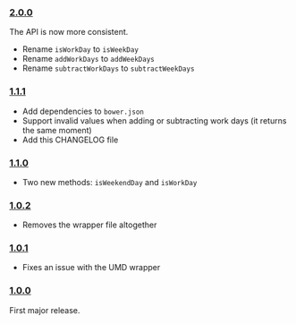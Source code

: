 ### [2.0.0](https://github.com/jmeas/moment-business/releases/tag/v2.0.0)

The API is now more consistent.

- Rename `isWorkDay` to `isWeekDay`
- Rename `addWorkDays` to `addWeekDays`
- Rename `subtractWorkDays` to `subtractWeekDays`

### [1.1.1](https://github.com/jmeas/moment-business/releases/tag/v1.1.1)

- Add dependencies to `bower.json`
- Support invalid values when adding or subtracting work days (it returns the same moment)
- Add this CHANGELOG file

### [1.1.0](https://github.com/jmeas/moment-business/releases/tag/v1.1.0)

- Two new methods: `isWeekendDay` and `isWorkDay`

### [1.0.2](https://github.com/jmeas/moment-business/releases/tag/v1.0.2)

- Removes the wrapper file altogether

### [1.0.1](https://github.com/jmeas/moment-business/releases/tag/v1.0.1)

- Fixes an issue with the UMD wrapper

### [1.0.0](https://github.com/jmeas/moment-business/releases/tag/v1.0.0)

First major release.
